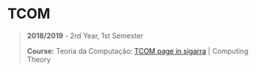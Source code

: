 # TCOM

> **2018/2019** - 2rd Year, 1st Semester
>
> **Course:** Teoria da Computação: [TCOM page in sigarra](https://sigarra.up.pt/feup/en//ucurr_geral.ficha_uc_view?pv_ocorrencia_id=384935) | Computing Theory
